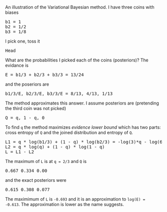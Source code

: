 An illustration of the Variational Bayesian method. I have three coins with biases

<pre>
b1 = 1
b2 = 1/2
b3 = 1/8
</pre>
I pick one, toss it
<pre>
Head
</pre>

What are the probabilities I picked each of the coins (posteriors)? The evidance is

<pre>
E = b1/3 + b2/3 + b3/3 = 13/24
</pre>
and the poseriors are
<pre>
b1/3/E, b2/3/E, b3/3/E = 8/13, 4/13, 1/13
</pre>

The method approximates this answer. I assume posteriors are (pretending the third coin was not picked)

<pre>
Q = q, 1 - q, 0
</pre>

To find `q` the method maximizes _evidence lower bound_ which has two parts: cross entropy of `Q` and the joined distribution and entropy of `Q`.

<pre>
L1 = q * log(b1/3) + (1 - q) * log(b2/3) = -log(3)*q - log(6)*(1 - q)
L2 = q * log(q) + (1 - q) * log(1 - q)
L = L1 - L2
</pre>
The maximum of `L` is at `q = 2/3` and `Q` is
<pre>
0.667 0.334 0.00
</pre>
and the exact posteriors were
<pre>
0.615 0.308 0.077
</pre>
The maximimum of `L` is `-0.693` and it is an approximation to `log(E) = -0.613`. The approximation is lower as the name suggests.
